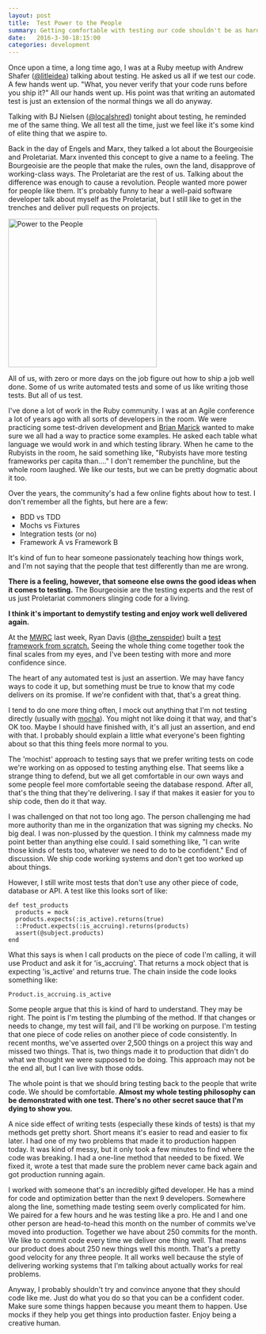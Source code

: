 ```yaml
---
layout: post
title:  Test Power to the People
summary: Getting comfortable with testing our code shouldn't be as hard as it is.
date:   2016-3-30-18:15:00
categories: development
---
```


Once upon a time, a long time ago, I was at a Ruby meetup with Andrew Shafer ([@litleidea](https://twitter.com/littleidea)) talking about testing.  He asked us all if we test our code.  A few hands went up.  "What, you never verify that your code runs before you ship it?"  All our hands went up.  His point was that writing an automated test is just an extension of the normal things we all do anyway.

Talking with BJ Nielsen ([@localshred](https://twitter.com/localshred)) tonight about testing, he reminded me of the same thing.  We all test all the time, just we feel like it's some kind of elite thing that we aspire to.

Back in the day of Engels and Marx, they talked a lot about the Bourgeoisie and Proletariat.  Marx invented this concept to give a name to a feeling.  The Bourgeoisie are the people that make the rules, own the land, disapprove of working-class ways.  The Proletariat are the rest of us.  Talking about the difference was enough to cause a revolution.  People wanted more power for people like them.  It's probably funny to hear a well-paid software developer talk about myself as the Proletariat, but I still like to get in the trenches and deliver pull requests on projects.

<img src="http://i.imgur.com/HC5Ydn4.jpg" alt="Power to the People" height="300">

All of us, with zero or more days on the job figure out how to ship a job well done.  Some of us write automated tests and some of us like writing those tests.  But all of us test.

I've done a lot of work in the Ruby community.  I was at an Agile conference a lot of years ago with all sorts of developers in the room.  We were practicing some test-driven development and [Brian Marick](http://www.exampler.com/testing-com/) wanted to make sure we all had a way to practice some examples.  He asked each table what language we would work in and which testing library.  When he came to the Rubyists in the room, he said something like, "Rubyists have more testing frameworks per capita than...."  I don't remember the punchline, but the whole room laughed.  We like our tests, but we can be pretty dogmatic about it too.

Over the years, the community's had a few online fights about how to test.  I don't remember all the fights, but here are a few:

* BDD vs TDD
* Mochs vs Fixtures
* Integration tests (or no)
* Framework A vs Framework B

It's kind of fun to hear someone passionately teaching how things work, and I'm not saying that the people that test differently than me are wrong.

**There is a feeling, however, that someone else owns the good ideas when it comes to testing.**  The Bourgeoisie are the testing experts and the rest of us just Proletariat commoners slinging code for a living.

**I think it's important to demystify testing and enjoy work well delivered again.**

At the [MWRC](http://mtnwestrubyconf.org/) last week, Ryan Davis ([@the_zenspider](https://twitter.com/the_zenspider)) built a [test framework from scratch.](http://www.zenspider.com/presentations/2016-mwrc.html)  Seeing the whole thing come together took the final scales from my eyes, and I've been testing with more and more confidence since.

The heart of any automated test is just an assertion.  We may have fancy ways to code it up, but something must be true to know that my code delivers on its promise.  If we're confident with that, that's a great thing.

I tend to do one more thing often, I mock out anything that I'm not testing directly (usually with [mocha](http://gofreerange.com/mocha/docs/)).  You might not like doing it that way, and that's OK too.  Maybe I should have finished with, it's all just an assertion, and end with that.  I probably should explain a little what everyone's been fighting about so that this thing feels more normal to you.

The 'mochist' approach to testing says that we prefer writing tests on code we're working on as opposed to testing anything else.  That seems like a strange thing to defend, but we all get comfortable in our own ways and some people feel more comfortable seeing the database respond.  After all, that's the thing that they're delivering.  I say if that makes it easier for you to ship code, then do it that way.

I was challenged on that not too long ago.  The person challenging me had more authority than me in the organization that was signing my checks.  No big deal.  I was non-plussed by the question. I think my calmness made my point better than anything else could.  I said something like, "I can write those kinds of tests too, whatever we need to do to be confident."  End of discussion.  We ship code working systems and don't get too worked up about things.

However, I still write most tests that don't use any other piece of code, database or API.  A test like this looks sort of like:

    def test_products
      products = mock
      products.expects(:is_active).returns(true)
      ::Product.expects(:is_accruing).returns(products)
      assert(@subject.products)
    end

What this says is when I call products on the piece of code I'm calling, it will use Product and ask it for 'is_accruing'.  That returns a mock object that is expecting 'is_active' and returns true.  The chain inside the code looks something like:

    Product.is_accruing.is_active

Some people argue that this is kind of hard to understand.  They may be right.  The point is I'm testing the plumbing of the method.  If that changes or needs to change, my test will fail, and I'll be working on purpose.  I'm testing that one piece of code relies on another piece of code consistently.  In recent months, we've asserted over 2,500 things on a project this way and missed two things.  That is, two things made it to production that didn't do what we thought we were supposed to be doing.  This approach may not be the end all, but I can live with those odds.

The whole point is that we should bring testing back to the people that write code.  We should be comfortable.  **Almost my whole testing philosophy can be demonstrated with one test.  There's no other secret sauce that I'm dying to show you.**

A nice side effect of writing tests (especially these kinds of tests) is that my methods get pretty short.  Short means it's easier to read and easier to fix later.  I had one of my two problems that made it to production happen today.  It was kind of messy, but it only took a few minutes to find where the code was breaking.  I had a one-line method that needed to be fixed.  We fixed it, wrote a test that made sure the problem never came back again and got production running again.

I worked with someone that's an incredibly gifted developer.  He has a mind for code and optimization better than the next 9 developers.  Somewhere along the line, something made testing seem overly complicated for him.  We paired for a few hours and he was testing like a pro.  He and I and one other person are head-to-head this month on the number of commits we've moved into production.  Together we have about 250 commits for the month.  We like to commit code every time we deliver one thing well.  That means our product does about 250 new things well this month.  That's a pretty good velocity for any three people.  It all works well because the style of delivering working systems that I'm talking about actually works for real problems.

Anyway, I probably shouldn't try and convince anyone that they should code like me.  Just do what you do so that you can be a confident coder.  Make sure some things happen because you meant them to happen.  Use mocks if they help you get things into production faster.  Enjoy being a creative human.